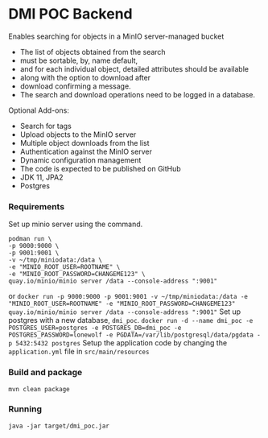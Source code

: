 # DMI POC Backend

Enables searching for objects in a MinIO server-managed bucket

- The list of objects obtained from the search
- must be sortable, by, name default,
- and for each individual object, detailed attributes should be available
- along with the option to download after
- download confirming a message.
- The search and download operations need to be logged in a database.


Optional Add-ons:
- Search for tags
- Upload objects to the MinIO server
- Multiple object downloads from the list
- Authentication against the MinIO server
- Dynamic configuration management
- The code is expected to be published on GitHub
- JDK 11, JPA2
- Postgres

### Requirements

Set up minio server using the command. 

    podman run \
    -p 9000:9000 \
    -p 9001:9001 \
    -v ~/tmp/miniodata:/data \
    -e "MINIO_ROOT_USER=ROOTNAME" \
    -e "MINIO_ROOT_PASSWORD=CHANGEME123" \
    quay.io/minio/minio server /data --console-address ":9001"

or
`
docker run -p 9000:9000 -p 9001:9001 -v ~/tmp/miniodata:/data -e "MINIO_ROOT_USER=ROOTNAME" -e "MINIO_ROOT_PASSWORD=CHANGEME123" quay.io/minio/minio server /data --console-address ":9001"
`
Set up postgres with a new database, `dmi_poc`.
`
docker run -d --name dmi_poc -e POSTGRES_USER=postgres -e POSTGRES_DB=dmi_poc -e POSTGRES_PASSWORD=lonewolf -e PGDATA=/var/lib/postgresql/data/pgdata -p 5432:5432 postgres
`
Setup the application code by changing the `application.yml` file in `src/main/resources`

### Build and package

    mvn clean package

### Running

    java -jar target/dmi_poc.jar
